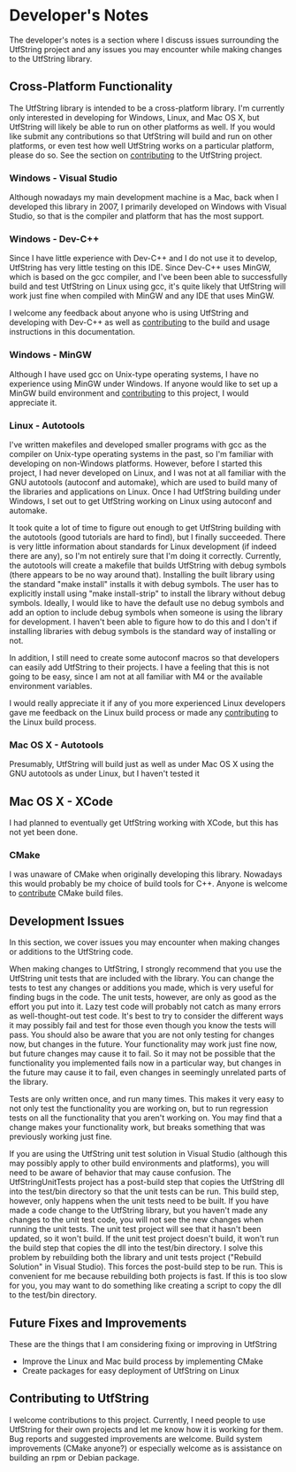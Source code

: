 # Developer's Notes

The developer's notes is a section where I discuss issues surrounding the UtfString project and 
any issues you may encounter while making changes to the UtfString library.

## Cross-Platform Functionality

The UtfString library is intended to be a cross-platform library.  I'm currently only interested in 
developing for Windows, Linux, and Mac OS X, but UtfString will likely be able to run
on other platforms as well.  If you would like submit any contributions so that UtfString
will build and run on other platforms, or even test how well UtfString works on a particular
platform, please do so.  See the section on [contributing](#Contributing-to-UtfString) to the 
UtfString project.

### Windows - Visual Studio
 
Although nowadays my main development machine is a Mac, back when I developed this library in 2007, 
I primarily developed on Windows with Visual Studio, so that is the compiler and platform that has 
the most support.

### Windows - Dev-C++
 
Since I have little experience with Dev-C++ and I do not use it to develop, UtfString has very
little testing on this IDE.  Since Dev-C++ uses MinGW, which is based on the gcc compiler, and 
I've been been able to successfully build and test UtfString on Linux using gcc, it's quite 
likely that UtfString will work just fine when compiled with MinGW and any IDE that uses
MinGW.
 
I welcome any feedback about anyone who is using UtfString and developing with Dev-C++
as well as [contributing](#Contributing-to-UtfString) to the build and usage instructions in 
this documentation.
 
### Windows - MinGW
 
Although I have used gcc on Unix-type operating systems, I have no experience using MinGW under
Windows.  If anyone would like to set up a MinGW build environment and [contributing](#Contributing-to-UtfString)
to this project, I would appreciate it.
 
### Linux - Autotools
 
I've written makefiles and developed smaller programs with gcc as the compiler on 
Unix-type operating systems in the past, so I'm familiar with developing on non-Windows
platforms. However, before I started this project, I had never developed on Linux, and I was not 
at all familiar with the GNU autotools (autoconf and automake), which are used to build many of 
the libraries and applications on Linux.  Once I had UtfString building under Windows, I set 
out to get UtfString working on Linux using autoconf and automake.
 
It took quite a lot of time to figure out enough to get UtfString building with the autotools
(good tutorials are hard to find), but I finally succeeded.  There is very little information 
about standards for Linux development (if indeed there are any), so I'm not entirely sure that
I'm doing it correctly.  Currently, the autotools will create a makefile that builds UtfString
with debug symbols (there appears to be no way around that).  Installing the built library using 
the standard "make install" installs it with debug symbols.  The user has to explicitly install 
using "make install-strip" to install the library without debug symbols.  Ideally, I would like 
to have the default use no debug symbols and add an option to include debug symbols when 
someone is using the library for  development.  I haven't been able to figure how to do this 
and I don't if installing libraries with debug symbols is the standard way of installing or not.
 
In addition, I still need to create some autoconf macros so that developers can easily add
UtfString to their projects.  I have a feeling that this is not going to be easy, since I am
not at all familiar with M4 or the available environment variables.
 
I would really appreciate it if any of you more experienced Linux developers gave me
feedback on the Linux build process or made any [contributing](#Contributing-to-UtfString)
to the Linux build process.
 
### Mac OS X - Autotools
 
Presumably, UtfString will build just as well as under Mac OS X using the GNU autotools
as under Linux, but I haven't tested it

## Mac OS X - XCode
 
I had planned to eventually get UtfString working with XCode, but this has not yet been 
done.

### CMake

I was unaware of CMake when originally developing this library. Nowadays this would probably
be my choice of build tools for C++. Anyone is welcome to [contribute](#Contributing-to-UtfString) 
CMake build files.

## Development Issues

In this section, we cover issues you may encounter when making changes or additions to the
UtfString code.

When making changes to UtfString, I strongly recommend that you use the UtfString unit tests
that are included with the library.  You can change the tests to test any changes or additions
you made, which is very useful for finding bugs in the code.  The unit tests, however, are only
as good as the effort you put into it.  Lazy test code will probably not catch as many errors as 
well-thought-out test code.  It's best to try to consider the different ways it may possibly fail
and test for those even though you know the tests will pass.  You should also be aware that you 
are not only testing for changes now, but changes in the future.  Your functionality may work
just fine now, but future changes may cause it to fail. So it may not be possible that the
functionality you implemented fails now in a particular way, but changes in the future may
cause it to fail, even changes in seemingly unrelated parts of the library.

Tests are only written once, and run many times.  This makes it very easy to not only test the
functionality you are working on, but to run regression tests on all the functionality that you
aren't working on.  You may find that a change makes your functionality work, but breaks 
something that was previously working just fine.

If you are using the UtfString unit test solution in Visual Studio (although this may possibly
apply to other build environments and platforms), you will need to be aware of behavior that
may cause confusion.  The UtfStringUnitTests project has a post-build step that copies the
UtfString dll into the test/bin directory so that the unit tests can be run.  This build step,
however, only happens when the unit tests need to be built.  If you have made a code change 
to the UtfString library, but you haven't made any changes to the unit test code, you will
not see the new changes when running the unit tests.  The unit test project will see that it 
hasn't been updated, so it won't build.  If the unit test project doesn't build, it won't run the
build step that copies the dll into the test/bin directory.  I solve this problem by rebuilding
both the library and unit tests project ("Rebuild Solution" in Visual Studio).  This forces the
post-build step to be run.  This is convenient for me because rebuilding both projects is fast.
If this is too slow for you, you may want to do something like creating a script to copy the
dll to the test/bin directory.

## Future Fixes and Improvements

These are the things that I am considering fixing or improving in UtfString

* Improve the Linux and Mac build process by implementing CMake
* Create packages for easy deployment of UtfString on Linux

## Contributing to UtfString

I welcome contributions to this project.  Currently, I need people to use UtfString for their
own projects and let me know how it is working for them. Bug reports and suggested improvements
are welcome.  Build system improvements (CMake anyone?) or especially welcome as is
assistance on building an rpm or Debian package.
